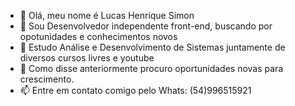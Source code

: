 - 👋 Olá, meu nome é Lucas Henrique Simon
- 👀 Sou Desenvolvedor independente front-end, buscando por opotunidades e conhecimentos novos
- 🌱 Estudo Análise e Desenvolvimento de Sistemas juntamente de diversos cursos livres e youtube
- 💞️ Como disse anteriormente procuro oportunidades novas para crescimento.
- 📫 Entre em contato comigo pelo Whats: (54)996515921
